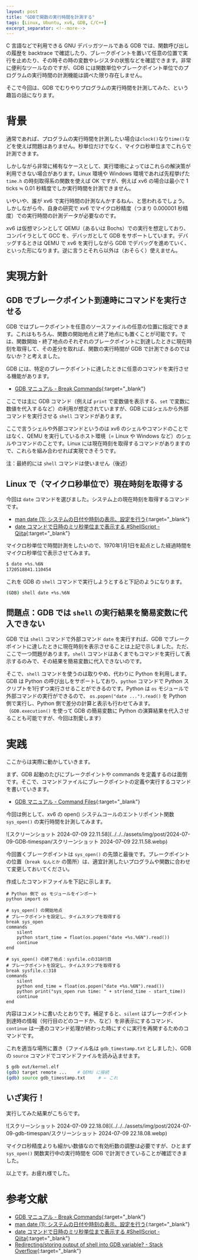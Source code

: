 ```yaml
---
layout: post
title: "GDBで関数の実行時間を計測する"
tags: [Linux, Ubuntu, xv6, GDB, C/C++]
excerpt_separator: <!--more-->
---
```


C 言語などで利用できる GNU デバッガツールである GDB では、関数呼び出しの履歴を backtrace で確認したり、ブレークポイントを置いて任意の位置で実行を止めたり、その時その時の変数やレジスタの状態などを確認できます。非常に便利なツールなのですが、GDB には関数単位やブレークポイント単位でのプログラムの実行時間の計測機能は調べた限り存在しません。

そこで今回は、GDB でむりやりプログラムの実行時間を計測してみた、という趣旨の話になります。

<!--more-->

# 背景

通常であれば、プログラムの実行時間を計測したい場合は``clock()``なり``time()``などを使えば問題はありません。秒単位だけでなく、マイクロ秒単位までこれらで計測できます。

しかしながら非常に稀有なケースとして、実行環境によってはこれらの解決策が利用できない場合があります。Linux 環境や Windows 環境であれば先程挙げた ``time.h`` の時刻取得系の関数を使えば OK ですが、例えば xv6 の場合は最小で 1 ticks ≒ 0.01 秒精度でしか実行時間を計測できません。

いやいや、誰が xv6 で実行時間の計測なんかするねん、と思われるでしょう。しかしながら今、自身の研究で xv6 でマイクロ秒精度（つまり 0.000001 秒精度）での実行時間の計測データが必要なのです。

xv6 は仮想マシンとして QEMU（あるいは Bochs）での実行を想定しており、コンパイラとして GCC を、デバッガとして GDB をサポートしています。デバッグするときは QEMU で xv6 を実行しながら GDB でデバッグを進めていく、といった形になります。逆に言うとそれら以外は（おそらく）使えません。

# 実現方針

## GDB でブレークポイント到達時にコマンドを実行させる

GDB ではブレークポイントを任意のソースファイルの任意の位置に指定できます。これはもちろん、関数の開始地点と終了地点にも置くことが可能です。では、関数開始・終了地点のそれぞれのブレークポイントに到達したときに現在時刻を取得して、その差分を取れば、関数の実行時間が GDB で計測できるのではないか？と考えました。

GDB には、特定のブレークポイントに達したときに任意のコマンドを実行させる機能があります。

- [GDB マニュアル - Break Commands](https://flex.phys.tohoku.ac.jp/texi/GDB-j/GDB-j_22.html){:target="_blank"}

ここでは主に GDB コマンド（例えば ``print`` で変数値を表示する、``set`` で変数に数値を代入するなど）の利用が想定されていますが、GDB にはシェルから外部コマンドを実行させる ``shell`` コマンドがあります。

ここで言うシェルや外部コマンドというのは xv6 のシェルやコマンドのことではなく、QEMU を実行しているホスト環境（= Linux や Windows など）のシェルやコマンドのことです。Linux には現在時刻を取得するコマンドがありますので、これらを組み合わせれば実現できそうです。

注：最終的には ``shell`` コマンドは使いません（後述）

## Linux で（マイクロ秒単位で）現在時刻を取得する

今回は ``date`` コマンドを選びました。システム上の現在時刻を取得するコマンドです。

- [man date (1): システムの日付や時刻の表示、設定を行う](https://ja.manpages.org/date){:target="_blank"}
- [date コマンドで日時のミリ秒単位まで表示する #ShellScript - Qiita](https://qiita.com/niwasawa/items/9502e97b6c4d28d24042){:target="_blank"}

マイクロ秒単位で時間計測をしたいので、1970年1月1日を起点とした経過時間をマイクロ秒単位で表示させてみます。

```bash
$ date +%s.%6N
1720518841.110454
```

これを GDB の ``shell`` コマンドで実行しようとすると下記のようになります。

```bash
(GDB) shell date +%s.%6N
```

## 問題点：GDB では ``shell`` の実行結果を簡易変数に代入できない

GDB では ``shell`` コマンドで外部コマンド ``date`` を実行すれば、GDB でブレークポイントに達したときに現在時刻を表示させることは上記で示しました。ただ、ここで一つ問題があります。``shell`` コマンドはあくまでもコマンドを実行して表示するのみで、その結果を簡易変数に代入できないのです。

そこで、``shell`` コマンドを使うのは取りやめ、代わりに Python を利用します。GDB は Python の呼び出しをサポートしており、``python`` コマンドで Python スクリプトを1行ずつ実行させることができるのです。Python は ``os`` モジュールで外部コマンドの実行ができるので、 ``os.popen("date ...").read()`` を Python 側で実行し、Python 側で差分の計算と表示も行わせてみます。（``GDB.execution()`` を使って GDB の簡易変数に Python の演算結果を代入させることも可能ですが、今回は割愛します）

# 実践

ここからは実際に動かしていきます。

まず、GDB 起動のたびにブレークポイントや commands を定義するのは面倒です。そこで、コマンドファイルにブレークポイントの定義や実行するコマンドを書いていきます。

- [GDB マニュアル - Command Files](https://flex.phys.tohoku.ac.jp/texi/GDB-j/GDB-j_54.html){:target="_blank"}

今回は例として、xv6 の open() システムコールのエントリポイント関数 ``sys_open()`` の実行時間を計測してみます。

![スクリーンショット 2024-07-09 22.11.58](../../../assets/img/post/2024-07-09-GDB-timespan/スクリーンショット 2024-07-09 22.11.58.webp)

今回置くブレークポイントは ``sys_open()`` の先頭と最後です。ブレークポイントの位置（``break なんとか`` の箇所）は、適宜計測したいプログラムや関数に合わせて変更しておいてください。

作成したコマンドファイルを下記に示します。

```
# Python 側で os モジュールをインポート
python import os

# sys_open() の開始地点
# ブレークポイントを設定し、タイムスタンプを取得する
break sys_open
commands
    silent
    python start_time = float(os.popen("date +%s.%6N").read())
    continue
end

# sys_open() の終了地点：sysfile.cの318行目
# ブレークポイントを設定し、タイムスタンプを取得する
break sysfile.c:318
commands
    silent
    python end_time = float(os.popen("date +%s.%6N").read())
    python print("sys_open run time: " + str(end_time - start_time))
    continue
end
```

内容はコメントに書いたとおりです。補足すると、``silent`` はブレークポイント到達時の情報（何行目のどのコードか、など）を非表示にするコマンド、``continue`` は一連のコマンド処理が終わった時にすぐに実行を再開するためのコマンドです。



これを適当な場所に置き（ファイル名は ``gdb_timestamp.txt`` としました）、GDB の ``source`` コマンドでコマンドファイルを読み込ませます。

```bash
$ gdb out/kernel.elf
(gdb) target remote ...    # QEMU に接続
(gdb) source gdb_timestamp.txt     # ← これ
```

## いざ実行！

実行してみた結果がこちらです。

![スクリーンショット 2024-07-09 22.18.08](../../../assets/img/post/2024-07-09-gdb-timespan/スクリーンショット 2024-07-09 22.18.08.webp)

マイクロ秒精度よりも細かい数値なので有効桁数の調整は必要ですが、ひとまず ``sys_open()`` 関数実行中の実行時間を GDB で計測できていることが確認できました。

以上です。お疲れ様でした。

# 参考文献

- [GDB マニュアル - Break Commands](https://flex.phys.tohoku.ac.jp/texi/GDB-j/GDB-j_22.html){:target="_blank"}
- [man date (1): システムの日付や時刻の表示、設定を行う](https://ja.manpages.org/date){:target="_blank"}
- [date コマンドで日時のミリ秒単位まで表示する #ShellScript - Qiita](https://qiita.com/niwasawa/items/9502e97b6c4d28d24042){:target="_blank"}
- [Redirecting/storing output of shell into GDB variable? - Stack Overflow](https://stackoverflow.com/questions/6885923/redirecting-storing-output-of-shell-into-gdb-variable){:target="_blank"}
